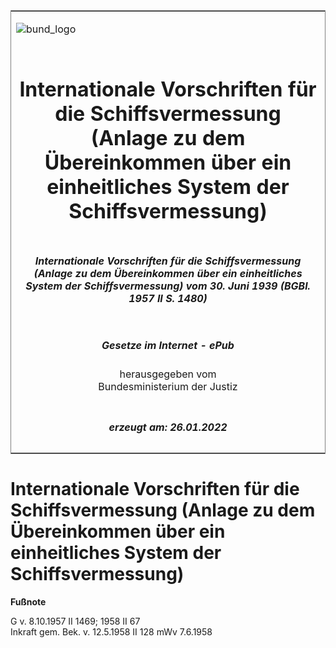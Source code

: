 <span id="DECKBLATT.html"></span>

<table border="0" frame="border" width="100%">

<tr valign="top">

<td align="left">

![bund\_logo](BfJ_2021_Web_de_de.gif)

</td>

<td align="right">

 

</td>

</tr>

<tr align="center" valign="middle">

<td colspan="2">

# Internationale Vorschriften für die Schiffsvermessung (Anlage zu dem Übereinkommen über ein einheitliches System der Schiffsvermessung)

</td>

</tr>

<tr align="center" valign="middle">

<td colspan="2">

##### Internationale Vorschriften für die Schiffsvermessung (Anlage zu dem Übereinkommen über ein einheitliches System der Schiffsvermessung) vom 30. Juni 1939 (BGBl. 1957 II S. 1480)

</td>

</tr>

<tr align="center" valign="middle">

<td colspan="2">

  
  

##### Gesetze im Internet - ePub  
  
herausgegeben vom  
Bundesministerium der Justiz

</td>

</tr>

<tr align="center" valign="bottom">

<td colspan="2">

  
  

##### erzeugt am: 26.01.2022

</td>

</tr>

</table>

<span id="BJNR214800957.html"></span>

# Internationale Vorschriften für die Schiffsvermessung (Anlage zu dem Übereinkommen über ein einheitliches System der Schiffsvermessung)

<div>

  
**Fußnote**

<div class="jnhtml">

<div>

<div class="jurAbsatz">

G v. 8.10.1957 II 1469; 1958 II 67  
Inkraft gem. Bek. v. 12.5.1958 II 128 mWv 7.6.1958

</div>

</div>

</div>

</div>
